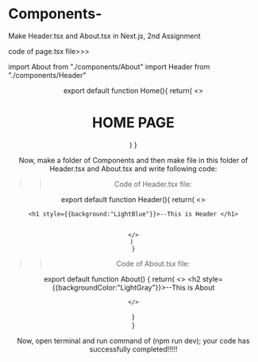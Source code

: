 # Components-
Make Header.tsx and About.tsx in Next.js, 2nd Assignment

code of page.tsx file>>>

 import About from "./components/About"
import Header from "./components/Header"

<Header>
<About>


export default function Home(){
  return(
  <>
  <center>
    <main>
      <h1>HOME PAGE</h1>
    </main>
  </center>
  
  <Header />
  <About />
  </>
  ) 
  }

  Now, make a folder of Components and then make file in this folder of Header.tsx and About.tsx and write following code:
  
>>Code of Header.tsx file:

export default function Header(){
    return(
    <>
    
    <h1 style={{background:"LightBlue"}}>--This is Header </h1>
    
    
    </>
    ) 
    }

>>Code of About.tsx file:

export default function About() {
 return(
    <>
        <h2 style={{backgroundColor:"LightGray"}}>--This is About</h2>
    
    
    </>
  )  
}

Now, open terminal and run command of (npm run dev); your code has successfully completed!!!!!
  
